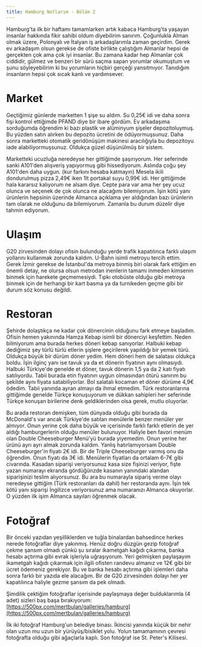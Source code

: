 ```yaml
---
title: Hamburg Notlarım - Bölüm 2
---
```


Hamburg'ta ilk bir haftamı tamamlarken artık kabaca Hamburg'ta yaşayan insanlar hakkında fikir sahibi oldum diyebilirim sanırım. Çoğunlukla Alman olmak üzere, Polonyalı ve İtalyan iş arkadaşlarımla zaman geçirdim. Gerek ev arkadaşım olsun gerekse de ofiste birlikte çalıştığım Almanlar hepsi de gerçekten çok ama çok iyi insanlar. Bu zamana kadar hep Almanlar çok ciddidir, gülmez ve benzeri bir sürü saçma sapan yorumlar okumuştum ve şunu söyleyebilirim ki bu yorumların hiçbiri gerçeği yansıtmıyor. Tanıdığım insanların hepsi çok sıcak kanlı ve yardımsever.

# Market

Geçtiğimiz günlerde marketten 1 şişe su aldım. Su 0,25€ idi ve daha sonra fişi kontrol ettiğimde PFAND diye bir ibare gördüm. Ev arkadaşıma sorduğumda öğrendim ki bazı plastik ve alüminyum şişeler depozitoluymuş. Bu yüzden satın alırken bu depozito ücretini de ödüyormuşsunuz. Daha sonra marketteki otomatik geridönüşüm makinesi aracılığıyla bu depozitoyu iade alabiliyormuşsunuz. Oldukça güzel düşünülmüş bir sistem.

Marketteki ucuzluğa neredeyse her gittiğimde şaşırıyorum. Her seferinde sanki A101'den alışveriş yapıyormuş gibi hissediyorum. Aslında çoğu şey A101'den daha uygun. (kur farkını hesaba katmayın) Mesela ikili dondurulmuş pizza 2,49€ iken 1lt portakal suyu 0,99€ idi. Her gittiğimde hala kararsız kalıyorum ne alsam diye. Cepte para var ama her şey ucuz olunca ve seçenek de çok olunca ne alacağımı bilemiyorum. İşin kötü yanı ürünlerin hepsinin üzerinde Almanca açıklama yer aldığından bazı ürünlerin tam olarak ne olduğunu da bilemiyorum. Zamanla bu durum düzelir diye tahmin ediyorum.

# Ulaşım

G20 zirvesinden dolayı ofisin bulunduğu yerde trafik kapatılınca farklı ulaşım yollarını kullanmak zorunda kaldım. U-Bahn isimli metroyu tercih ettim. Gerek İzmir gerekse de İstanbul'da metroya binmiş biri olarak fark ettiğim en önemli detay, ne olursa olsun metrodan inenlerin tamamı inmeden kimsenin binmek için harekete geçmemesiydi. Tıpkı otobüste olduğu gibi metroya binmek için de herhangi bir kart basma ya da turnikeden geçme gibi bir durum söz konusu değildi.

# Restoran

Şehirde dolaştıkça ne kadar çok dönercinin olduğunu fark etmeye başladım. Ofisin hemen yakınında Hamza Kebap isimli bir dönerciyi keşfettim. Neden bilmiyorum ama burada herkes döneri kebap sanıyorlar. Halbuki kebap dediğimiz şey türlü türlü etlerin şişlere geçirilerek yapıldığı bir yemek türü. Oldukça büyük bir dürüm döner yedim. Hem döneri hem de salatası oldukça boldu. İşin ilginç yanı ise tavuk ya da et dönerin fiyatının aynı olmasıydı. Halbuki Türkiye'de genelde et döner, tavuk dönerin 1,5 ya da 2 katı fiyatı satılıyordu. Tabii burada etin fiyatının uygun olmasından ötürü sanırım bu şekilde aynı fiyata satabiliyorlar. Bol salatalı kocaman et döner dürüme 4,9€ ödedim. Tabii yanında ayran almayı da ihmal etmedim. Türk restoranlarına gittiğimde genelde Türkçe konuşuyorum ve dükkan sahipleri her seferinde Türkçe konuşan birilerine denk geldiklerinden olsa gerek, mutlu oluyorlar. 

Bu arada restoran demişken, tüm dünyada olduğu gibi burada da McDonald's var ancak Türkiye'de satılan menülerle benzer menüler yer almıyor. Onun yerine çok daha büyük ve içerisinde farklı farklı etlerin de yer aldığı hamburgerlerin olduğu menüler bulunuyor. Haliyle ben favori menüm olan Double Cheeseburger Menü'yü burada yiyemedim. Onun yerine her ürünü ayrı ayrı almak zorunda kaldım. Yanlış hatırlamıyorsam Double Cheeseburger'in fiyatı 2€ idi. Bir de Triple Cheeseburger varmış onu da öğrendim. Onun fiyatı da 3€ idi. Menülerin fiyatları da ortalam 6-7€ gibi civarında. Kasadan siparişi veriyorsunuz kasa size fişinizi veriyor, fişte yazan numarayı ekranda gördüğünzde kasanın yanındaki alandan siparişinizi teslim alıyorsunuz. Bu ara bu numarayla sipariş verme olayı neredeyse gittiğim (Türk restoranları da dahil) her restoranda aynı. İşin tek kötü yanı siparişi İngilizce veriyorsunuz ama numaranızı Almanca okuyorlar. O yüzden ilk işim Almanca sayıları öğrenmek olacak.

# Fotoğraf

Bir önceki yazıdan yeşilliklerden ve tuğla binalardan bahsedince herkes nerede fotoğraflar diye yakınmış. Henüz doğru düzgün gezip fotoğraf çekme şansım olmadı çünkü şu sıralar ikametgah kağıdı çıkarma, banka hesabı açtırma gibi evrak işleriyla uğraşıyorum. Yeri gelmişken paylaşayım ikametgah kağıdı çıkarmak için ilgili ofisten randevu almanız ve 12€ gibi bir ücret ödemeniz gerekiyor. Bu ve banka hesabı açtırma gibi işlemleri daha sonra farklı bir yazıda ele alacağım. Bir de G20 zirvesinden dolayı her yer kapatılınca haliyle gezme şansım da pek olmadı.

Şimdilik çektiğim fotoğraflar içerisinde paylaşmaya değer bulduklarımla (4 adet) sizleri baş başa bırakıyorum: [https://500px.com/mertbulan/galleries/hamburg](https://500px.com/mertbulan/galleries/hamburg)

İlk iki fotoğraf Hamburg'un belediye binası. İkincisi yanında küçük bir nehir olan uzun mu uzun bir yürüyüş/bisiklet yolu. Yolun tamamamının çevresi fotoğrafta olduğu gibi ağaçlarla kaplı. Son fotoğraf ise St. Peter's Kilisesi.
